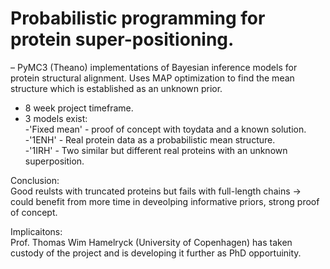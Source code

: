 # Probabilistic programming for protein super-positioning.

– PyMC3 (Theano) implementations of Bayesian inference models for protein structural alignment. Uses MAP optimization to find the mean structure which is established as an unknown prior.  
- 8 week project timeframe.  
- 3 models exist:  
	-'Fixed mean' - proof of concept with toydata and a known solution.  
	-'1ENH' -  Real protein data as a probabilistic mean structure.  
	-'1IRH' - Two similar but different real proteins with an unknown superposition.  
  
Conclusion:  
Good reulsts with truncated proteins but fails with full-length chains -> could benefit from more time in deveolping informative priors, strong proof of concept.  

Implicaitons:  
Prof. Thomas Wim Hamelryck (University of Copenhagen) has taken custody of the project and is developing it further as PhD opportuinity.
